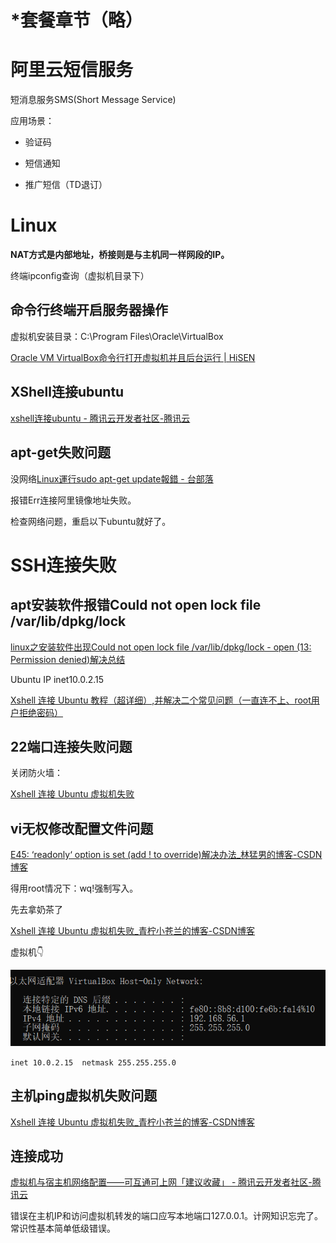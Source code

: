 # *套餐章节（略）

# 阿里云短信服务

短消息服务SMS(Short Message Service)

应用场景：

- 验证码

- 短信通知

- 推广短信（TD退订）

# Linux

**NAT方式是内部地址，桥接则是与主机同一样网段的IP。**

终端ipconfig查询（虚拟机目录下）

## 命令行终端开启服务器操作

虚拟机安装目录：C:\Program Files\Oracle\VirtualBox

[Oracle VM VirtualBox命令行打开虚拟机并且后台运行 | HiSEN](https://hisen.me/20170219-Oracle-VM-VirtualBox%E5%91%BD%E4%BB%A4%E8%A1%8C%E6%89%93%E5%BC%80%E8%99%9A%E6%8B%9F%E6%9C%BA%E5%B9%B6%E4%B8%94%E5%90%8E%E5%8F%B0%E8%BF%90%E8%A1%8C/)

## XShell连接ubuntu

[xshell连接ubuntu - 腾讯云开发者社区-腾讯云](https://cloud.tencent.com/developer/article/1454030)

## apt-get失败问题

没网络[Linux運行sudo apt-get update報錯 - 台部落](https://www.twblogs.net/a/5f023fe399927402d4fcfb27)

报错Err连接阿里镜像地址失败。

检查网络问题，重启以下ubuntu就好了。

# SSH连接失败

## apt安装软件报错Could not open lock file /var/lib/dpkg/lock

[linux之安装软件出现Could not open lock file /var/lib/dpkg/lock - open (13: Permission denied)解决总结](https://blog.51cto.com/u_12468355/5095408)

Ubuntu IP inet10.0.2.15

[Xshell 连接 Ubuntu 教程（超详细）,并解决二个常见问题（一直连不上、root用户拒绝密码）](https://blog.csdn.net/qq_44222849/article/details/105043739)

## 22端口连接失败问题

关闭防火墙：

[Xshell 连接 Ubuntu 虚拟机失败](https://blog.csdn.net/qq_45642410/article/details/113785272)

## vi无权修改配置文件问题

[E45: ‘readonly‘ option is set (add ! to override)解决办法_林猛男的博客-CSDN博客](https://blog.csdn.net/longgeaisisi/article/details/107055538)

得用root情况下：wq!强制写入。

先去拿奶茶了

[Xshell 连接 Ubuntu 虚拟机失败_青柠小苍兰的博客-CSDN博客](https://blog.csdn.net/qq_45642410/article/details/113785272)

虚拟机👇

![cmd_7Mnd9D1jw2.png](https://raw.githubusercontent.com/Fanyup/cloudimg/master/img/cmd_7Mnd9D1jw2.png)

`inet 10.0.2.15  netmask 255.255.255.0`

## 主机ping虚拟机失败问题

[Xshell 连接 Ubuntu 虚拟机失败_青柠小苍兰的博客-CSDN博客](https://blog.csdn.net/qq_45642410/article/details/113785272)

## 连接成功

[虚拟机与宿主机网络配置——可互通可上网「建议收藏」 - 腾讯云开发者社区-腾讯云](https://cloud.tencent.com/developer/article/2120906)

错误在主机IP和访问虚拟机转发的端口应写本地端口127.0.0.1。计网知识忘完了。常识性基本简单低级错误。
